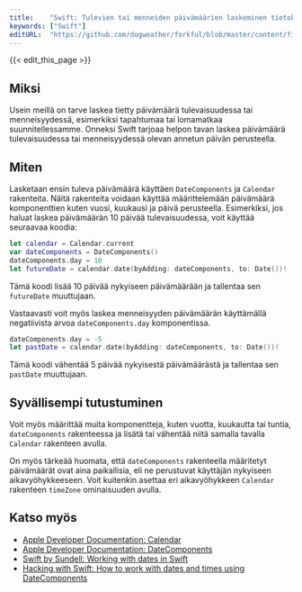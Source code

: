 ```yaml
---
title:    "Swift: Tulevien tai menneiden päivämäärien laskeminen tietokoneohjelmoinnissa"
keywords: ["Swift"]
editURL:  "https://github.com/dogweather/forkful/blob/master/content/fi/swift/calculating-a-date-in-the-future-or-past.md"
---
```


{{< edit_this_page >}}

## Miksi

Usein meillä on tarve laskea tietty päivämäärä tulevaisuudessa tai menneisyydessä, esimerkiksi tapahtumaa tai lomamatkaa suunnitellessamme. Onneksi Swift tarjoaa helpon tavan laskea päivämäärä tulevaisuudessa tai menneisyydessä olevan annetun päivän perusteella.

## Miten

Lasketaan ensin tuleva päivämäärä käyttäen `DateComponents` ja `Calendar` rakenteita. Näitä rakenteita voidaan käyttää määrittelemään päivämäärä komponenttien kuten vuosi, kuukausi ja päivä perusteella. Esimerkiksi, jos haluat laskea päivämäärän 10 päivää tulevaisuudessa, voit käyttää seuraavaa koodia:

```Swift
let calendar = Calendar.current
var dateComponents = DateComponents()
dateComponents.day = 10
let futureDate = calendar.date(byAdding: dateComponents, to: Date())!
```

Tämä koodi lisää 10 päivää nykyiseen päivämäärään ja tallentaa sen `futureDate` muuttujaan.

Vastaavasti voit myös laskea menneisyyden päivämäärän käyttämällä negatiivista arvoa `dateComponents.day` komponentissa.

```Swift
dateComponents.day = -5
let pastDate = calendar.date(byAdding: dateComponents, to: Date())!
```

Tämä koodi vähentää 5 päivää nykyisestä päivämäärästä ja tallentaa sen `pastDate` muuttujaan.

## Syvällisempi tutustuminen

Voit myös määrittää muita komponentteja, kuten vuotta, kuukautta tai tuntia, `dateComponents` rakenteessa ja lisätä tai vähentää niitä samalla tavalla `Calendar` rakenteen avulla.

On myös tärkeää huomata, että `dateComponents` rakenteella määritetyt päivämäärät ovat aina paikallisia, eli ne perustuvat käyttäjän nykyiseen aikavyöhykkeeseen. Voit kuitenkin asettaa eri aikavyöhykkeen `Calendar` rakenteen `timeZone` ominaisuuden avulla.

## Katso myös

- [Apple Developer Documentation: Calendar](https://developer.apple.com/documentation/foundation/calendar)
- [Apple Developer Documentation: DateComponents](https://developer.apple.com/documentation/foundation/datecomponents)
- [Swift by Sundell: Working with dates in Swift](https://www.swiftbysundell.com/basics/dates/)
- [Hacking with Swift: How to work with dates and times using DateComponents](https://www.hackingwithswift.com/articles/181/how-to-work-with-dates-and-times-using-datecomponents)